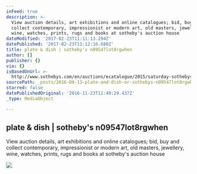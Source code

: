 ```yaml
---
inFeed: true
description: >-
  View auction details, art exhibitions and online catalogues; bid, buy and
  collect contemporary, impressionist or modern art, old masters, jewellery,
  wine, watches, prints, rugs and books at sotheby's auction house
dateModified: '2017-02-23T11:11:13.294Z'
datePublished: '2017-02-23T11:12:16.680Z'
title: plate & dish | sotheby's n09547lot8rgwhen
author: []
publisher: {}
via: {}
isBasedOnUrl: >-
  http://www.sothebys.com/en/auctions/ecatalogue/2015/saturday-sothebys-asian-art-n09547/lot.906.html
sourcePath: _posts/2016-09-13-plate-and-dish-or-sothebys-n09547lot8rgwhen.md
starred: false
datePublishedOriginal: '2016-11-23T11:40:29.437Z'
_type: MediaObject

---
```

<article style=""><h1>plate &amp; dish | sotheby's n09547lot8rgwhen</h1><p>View auction details, art exhibitions and online catalogues; bid, buy and collect contemporary, impressionist or modern art, old masters, jewellery, wine, watches, prints, rugs and books at sotheby's auction house</p><img src="http://www.sothebys.com/content/dam/stb/lots/N09/N09547/901N09547_8RGWH.jpg" /></article>